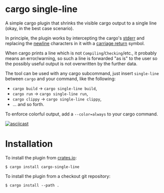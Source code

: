 # cargo single-line

A simple cargo plugin that shrinks the visible cargo output to a single line
(okay, in the best case scenario).

In principle, the plugin works by intercepting the cargo's [stderr] and
replacing the [newline] characters in it with a [carriage return][carriage]
symbol.

When cargo prints a line which is not `Compiling`/`Checking`/etc., it probably
means an error/warning, so such a line is forwarded "as is" to the user so the
possibly useful output is not overwritten by the further data.

The tool can be used with any cargo subcommand, just insert `single-line`
between `cargo` and your command, like the following:

* `cargo build` → `cargo single-line build`,
* `cargo run` → `cargo single-line run`,
* `cargo clippy` → `cargo single-line clippy`,
* ... and so forth.

To enforce colorful output, add a `--color=always` to your cargo command.

[![asciicast](https://asciinema.org/a/P62DfpZ4muCXiQEZWh6LnA93L.svg)](https://asciinema.org/a/P62DfpZ4muCXiQEZWh6LnA93L)

# Installation

To install the plugin from [crates.io][crates]:
```
$ cargo install cargo-single-line
```

To install the plugin from a checkout git repository:
```
$ cargo install --path .
```


[stderr]: https://en.wikipedia.org/wiki/Standard_error
[newline]: https://en.wikipedia.org/wiki/Newline
[carriage]: https://en.wikipedia.org/wiki/Carriage_return
[crates]: https://crates.io/
